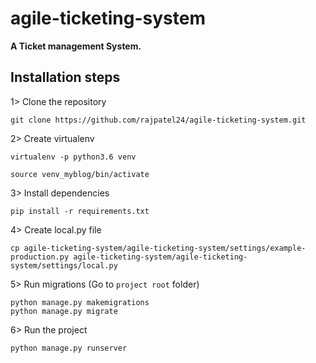 # agile-ticketing-system

**A Ticket management System.**

## Installation steps

1> Clone the repository

```
git clone https://github.com/rajpatel24/agile-ticketing-system.git
```

2> Create virtualenv

```
virtualenv -p python3.6 venv

source venv_myblog/bin/activate
```

3> Install dependencies

```
pip install -r requirements.txt
```

4> Create local.py file

```
cp agile-ticketing-system/agile-ticketing-system/settings/example-production.py agile-ticketing-system/agile-ticketing-system/settings/local.py
```

5> Run migrations (Go to `project root` folder)

```
python manage.py makemigrations
python manage.py migrate
```

6> Run the project

```
python manage.py runserver
```
